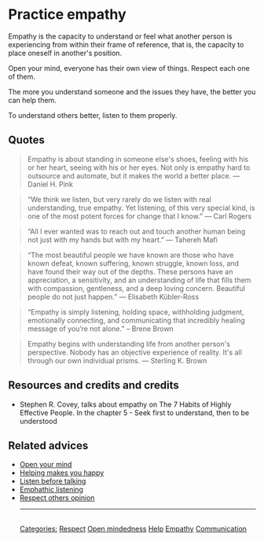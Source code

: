 # Practice empathy

Empathy is the capacity to understand or feel what another person is experiencing from within their frame of reference, that is, the capacity to place oneself in another's position.

Open your mind, everyone has their own view of things. Respect each one of them.

The more you understand someone and the issues they have, the better you can help them.

To understand others better, listen to them properly.

## Quotes

> Empathy is about standing in someone else's shoes, feeling with his or her heart, seeing with his or her eyes. Not only is empathy hard to outsource and automate, but it makes the world a better place. ― Daniel H. Pink

> “We think we listen, but very rarely do we listen with real understanding, true empathy. Yet listening, of this very special kind, is one of the most potent forces for change that I know.” ―  Carl Rogers

> “All I ever wanted was to reach out and touch another human being not just with my hands but with my heart.” ― Tahereh Mafi

> “The most beautiful people we have known are those who have known defeat, known suffering, known struggle, known loss, and have found their way out of the depths. These persons have an appreciation, a sensitivity, and an understanding of life that fills them with compassion, gentleness, and a deep loving concern. Beautiful people do not just happen.” ― Elisabeth Kübler-Ross

> “Empathy is simply listening, holding space, withholding judgment, emotionally connecting, and communicating that incredibly healing message of you’re not alone.” – Brene Brown

> Empathy begins with understanding life from another person's perspective. Nobody has an objective experience of reality. It's all through our own individual prisms. ― Sterling K. Brown

## Resources and credits and credits

- Stephen R. Covey, talks about empathy on The 7 Habits of Highly Effective People. In the chapter 5 - Seek first to understand, then to be understood

## Related advices

- [Open your mind](../Open%20your%20mind/index.md)
- [Helping makes you happy](../Helping%20makes%20you%20happy/index.md) 
- [Listen before talking](../Listen%20before%20talking/index.md)
- [Emphathic listening](../Emphathic%20listening/index.md)
- [Respect others opinion](../Respect%20others%20opinion/index.md)<hr/><br/>[Categories:](../Categories/index.md) [Respect](../Categories/Respect.md) [Open mindedness](../Categories/Open%20mindedness.md) [Help](../Categories/Help.md) [Empathy](../Categories/Empathy.md) [Communication](../Categories/Communication.md)